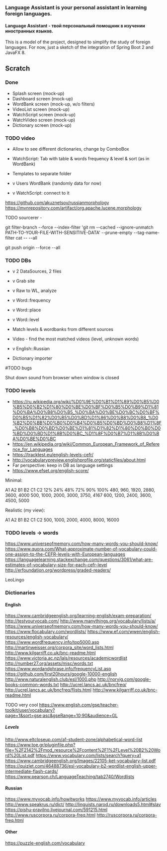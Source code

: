 ### Language Assistant is your personal assistant in learning foreign languages.

#### Language Assistant - твой персональный помощник в изучении иностранных языков.  

This is a model of the project, designed to simplify the study of foreign languages. For now, just a sketch of the integration of Spring Boot 2 and JavaFX 8.

## Scratch

### Done

* Splash screen (mock-up)
* Dashboard screen (mock-up)
* WordBank screen (mock-up, w/o filters)
* VideoList screen (mock-up)
* WatchScript screen (mock-up)
* WatchVideo screen (mock-up)
* Dictionary screen (mock-up)

### TODO video

* Allow to see different dictionaries, change by ComboBox

* WatchScript: Tab with table & words frequency & level & sort (as in WordBank)

* Templates to separate folder

* v Users WordBank (randomly data for now)
* v WatchScript: connect to it

https://github.com/akuznetsov/russianmorphology
https://mvnrepository.com/artifact/org.apache.lucene.morphology

TODO sourcerer - 

git filter-branch --force --index-filter 'git rm --cached --ignore-unmatch PATH-TO-YOUR-FILE-WITH-SENSITIVE-DATA' --prune-empty --tag-name-filter cat -- --all

git push origin --force --all


### TODO DBs

* v 2 DataSources, 2 files
* v Grab site
* v Raw to WL, analyze

* v Word::frequency
* v Word::place

* v Word::level
* Match levels & wordbanks from different sources

* Video - find the most matched videos (level, unknown words)


* v English::Russian

* Dictionary importer


#TODO bugs

Shut down sound from browser when window is closed



### TODO levels

* https://ru.wikipedia.org/wiki/%D0%9E%D0%B1%D1%89%D0%B5%D0%B5%D0%B2%D1%80%D0%BE%D0%BF%D0%B5%D0%B9%D1%81%D0%BA%D0%B8%D0%B5_%D0%BA%D0%BE%D0%BC%D0%BF%D0%B5%D1%82%D0%B5%D0%BD%D1%86%D0%B8%D0%B8_%D0%B2%D0%BB%D0%B0%D0%B4%D0%B5%D0%BD%D0%B8%D1%8F_%D0%B8%D0%BD%D0%BE%D1%81%D1%82%D1%80%D0%B0%D0%BD%D0%BD%D1%8B%D0%BC_%D1%8F%D0%B7%D1%8B%D0%BA%D0%BE%D0%BC
* https://en.wikipedia.org/wiki/Common_European_Framework_of_Reference_for_Languages
* https://tracktest.eu/english-levels-cefr/
* http://vocabularypreview.englishprofile.org/staticfiles/about.html
* Far perspective: keep in DB as language settings
* https://www.efset.org/english-score/

Minimal:

A1   A2    B1    B2    C1    C2
12%  24%   48%   72%   90%   100%
480, 960,  1920, 2880, 3600, 4000
500, 1000, 2000, 3000, 3750, 4167
600, 1200, 2400, 3600, 4500, 5000

Realistic (my view):

A1   A2    B1    B2    C1    C2
500, 1000, 2000, 4000, 8000, 16000


### TODO levels -> words

https://www.universeofmemory.com/how-many-words-you-should-know/
https://www.quora.com/What-approximate-number-of-vocabulary-could-one-assign-to-the-CEFR-levels-with-European-languages
https://languagelearning.stackexchange.com/questions/3061/what-are-estimates-of-vocabulary-size-for-each-cefr-level
http://erfoundation.org/wordpress/graded-readers/


LeoLingo



### Dictionaries

#### English

https://www.cambridgeenglish.org/learning-english/exam-preparation/
http://testyourvocab.com/
http://www.manythings.org/vocabulary/lists/a/
https://www.universeofmemory.com/how-many-words-you-should-know/
https://www.flocabulary.com/wordlists/
https://www.ef.com/wwen/english-resources/english-vocabulary/
https://www.wordfrequency.info/top5000.asp
http://martinweisser.org/corpora_site/word_lists.html
http://www.kilgarriff.co.uk/bnc-readme.html
https://www.victoria.ac.nz/lals/resources/academicwordlist
http://number27.org/assets/misc/words.txt
https://www.wordandphrase.info/frequencyList.asp
https://github.com/first20hours/google-10000-english
http://www.naturalenglish.club/esl/1000.php
http://norvig.com/google-books-common-words.txt
http://ucrel.lancs.ac.uk/bncfreq/
http://ucrel.lancs.ac.uk/bncfreq/flists.html
http://www.kilgarriff.co.uk/bnc-readme.html


TODO very cool
https://www.english.com/gse/teacher-toolkit/user/vocabulary?page=1&sort=gse;asc&gseRange=10;90&audience=GL

##### Levels

http://www.eltcloseup.com/a1-student-zone/alphabetical-word-list
https://www.toe.gr/pluginfile.php?file=%2F2142%2Fmod_resource%2Fcontent%2F1%2FLevel%20B2%20Word%20List.pdf
https://www.vocabulary.com/lists/search?query=a1
https://www.cambridgeenglish.org/Images/22105-ket-vocabulary-list.pdf
https://quizlet.com/46488736/esl-vocabulary-b2-wordlist-english-upper-intermediate-flash-cards/
https://www.pearson.ch/LanguageTeaching/tab2740/Wordlists



#### Russian

https://www.myvocab.info/howitworks
https://www.myvocab.info/articles
http://www.speakrus.ru/dict/
http://linguists.narod.ru/downloads5.html#slav
https://pishu-pravilno.livejournal.com/591215.html
http://www.ruscorpora.ru/corpora-freq.html
http://ruscorpora.ru/corpora-freq.html

#### Other

https://puzzle-english.com/vocabulary
